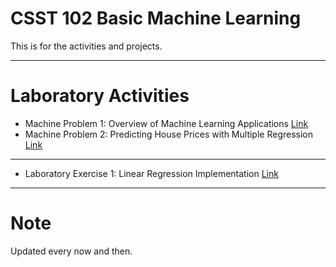 # **CSST 102 Basic Machine Learning**

This is for the activities and projects.



---

# **Laboratory Activities**



*   Machine Problem 1: Overview of Machine Learning Applications [Link](https://github.com/berryaesi/CSST102-3B/blob/main/3B_TORRES_MP1.ipynb)
*   Machine Problem 2: Predicting House Prices with Multiple Regression [Link](https://github.com/berryaesi/CSST102-3B/blob/main/3B-TORRES-MP1.ipynb)

---
*   Laboratory Exercise 1: Linear Regression Implementation [Link](https://github.com/berryaesi/CSST102-3B/blob/main/3B_TORRES_EXER1.ipynb)


---


# **Note**
Updated every now and then.

